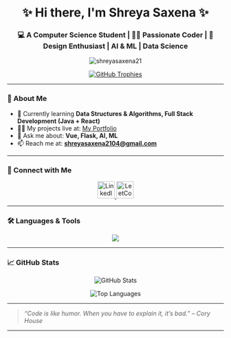 <h1 align="center">✨ Hi there, I'm Shreya Saxena ✨</h1>
<h3 align="center">💻 A Computer Science Student | 👩‍💻 Passionate Coder | 🎨 Design Enthusiast | AI & ML | Data Science </h3>

<p align="center">
  <img src="https://komarev.com/ghpvc/?username=shreyasaxena21&label=Profile%20views&color=0e75b6&style=flat" alt="shreyasaxena21" />
</p>

<p align="center">
  <a href="https://github.com/ryo-ma/github-profile-trophy">
    <img src="https://github-profile-trophy.vercel.app/?username=shreyasaxena21&theme=flat&row=1&margin-w=10&no-frame=true&no-bg=true" alt="GitHub Trophies" />
  </a>
</p>

---

### 🚀 About Me

- 🌱 Currently learning **Data Structures & Algorithms, Full Stack Development (Java + React)**
- 👨‍💻 My projects live at: [My Portfolio](https://shreyasaxena21.github.io/portfolio/)
- 💬 Ask me about: **Vue, Flask, AI, ML**
- 📫 Reach me at: **shreyasaxena2104@gmail.com**

---

### 🤝 Connect with Me

<p align="center">
  <a href="https://www.linkedin.com/in/shreya-saxena-16a011246/" target="_blank">
    <img src="https://skillicons.dev/icons?i=linkedin" alt="LinkedIn" height="40"/>
  </a>
  <a href="https://leetcode.com/u/shreyasaxena21/" target="_blank">
    <img src="https://raw.githubusercontent.com/rahuldkjain/github-profile-readme-generator/master/src/images/icons/Social/leet-code.svg" alt="LeetCode" height="40" width="40"/>
  </a>
</p>

---

### 🛠️ Languages & Tools

<p align="center">
  <img src="https://skillicons.dev/icons?i=java,js,html,css,python,mysql,postgres,vue,react,flask,pandas,postman,figma,bootstrap" />
</p>

---

### 📈 GitHub Stats

<p align="center">
  <img src="https://github-readme-stats.vercel.app/api?username=shreyasaxena21&show_icons=true&theme=default&hide_border=true" alt="GitHub Stats" />
</p>

<p align="center">
  <img src="https://github-readme-stats.vercel.app/api/top-langs/?username=shreyasaxena21&layout=compact&theme=default&hide_border=true" alt="Top Languages" />
</p>



---

> *“Code is like humor. When you have to explain it, it’s bad.” – Cory House*

---

